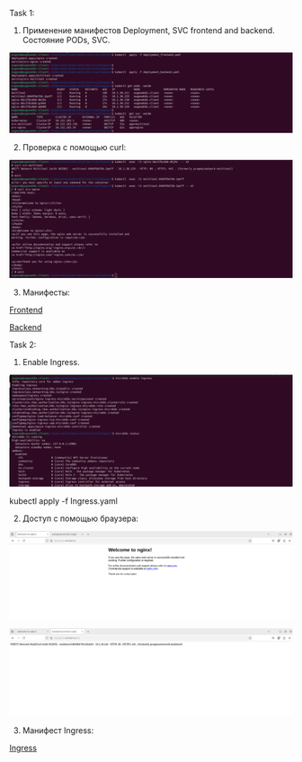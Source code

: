 Task 1:

1. Применение манифестов Deployment, SVC frontend and backend. Состояние PODs, SVC.

![alt text](kub20.png)

2. Проверка с помощью curl:

![alt text](kub21.png)

3. Манифесты:

[Frontend](deployment_frontend.yaml)

[Backend](deployment_backend.yaml)


Task 2:

1. Enable Ingress.

![alt text](kub25.png)

kubectl  apply -f Ingress.yaml 

2. Доступ с помощью браузера:

![NGINX](kub26.png)

![MiltiTool](kub27.png)


3. Манифест Ingress:

[Ingress](Ingress.yaml)

